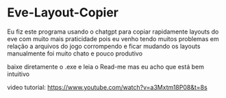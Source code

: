 # Eve-Layout-Copier
Eu fiz este programa usando o chatgpt para copiar rapidamente layouts do eve com muito mais praticidade pois eu venho tendo muitos problemas em relação a arquivos do jogo corrompendo e ficar mudando os layouts manualmente foi muito chato e pouco produtivo

baixe diretamente o .exe e leia o Read-me mas eu acho que está bem intuitivo

video tutorial: https://www.youtube.com/watch?v=a3Mxtm18P08&t=8s
